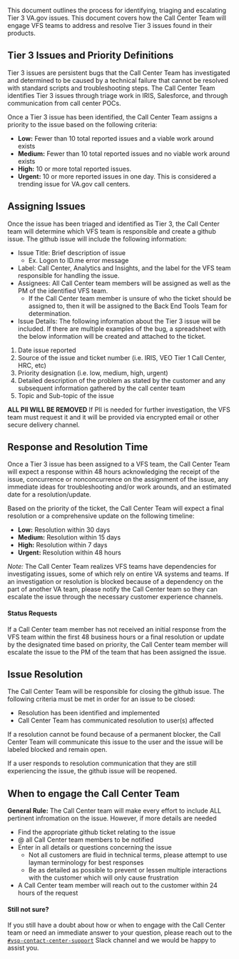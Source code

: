 This document outlines the process for identifying, triaging and escalating Tier 3 VA.gov issues. This document covers how the Call Center Team will engage VFS teams to address and resolve Tier 3 issues found in their products. 

## Tier 3 Issues and Priority Definitions

Tier 3 issues are persistent bugs that the Call Center Team has investigated and determined to be caused by a technical failure that cannot be resolved with standard scripts and troubleshooting steps. The Call Center Team identifies Tier 3 issues through triage work in IRIS, Salesforce, and through communication from call center POCs.

Once a Tier 3 issue has been identified, the Call Center Team assigns a priority to the issue based on the following criteria:

  * **Low:** Fewer than 10 total reported issues and a viable work around exists
  * **Medium:** Fewer than 10 total reported issues and no viable work around exists
  * **High:** 10 or more total reported issues. 
  * **Urgent:** 10 or more reported issues in one day. This is considered a trending issue for VA.gov call centers. 

## Assigning Issues
Once the issue has been triaged and identified as Tier 3, the Call Center team will determine which VFS team is responsible and create a github issue. The github issue will include the following information:

* Issue Title: Brief description of issue
    * Ex. Logon to ID.me error message
* Label: Call Center, Analytics and Insights, and the label for the VFS team responsible for handling the issue.
* Assignees: All Call Center team members will be assigned as well as the PM of the identified VFS team. 
    * If the Call Center team member is unsure of who the ticket should be assigned to, then it will be assigned to the Back End Tools Team for determination.
* Issue Details: The following information about the Tier 3 issue will be included. If there are multiple examples of the bug, a spreadsheet with the below information will be created and attached to the ticket.
1. Date issue reported
2. Source of the issue and ticket number (i.e. IRIS, VEO Tier 1 Call Center, HRC, etc)
3. Priority designation (i.e. low, medium, high, urgent)
4. Detailed description of the problem as stated by the customer and any subsequent information gathered by the call center team
5. Topic and Sub-topic of the issue

**ALL PII WILL BE REMOVED** If PII is needed for further investigation, the VFS team must request it and it will be provided via encrypted email or other secure delivery channel. 

## Response and Resolution Time
Once a Tier 3 issue has been assigned to a VFS team, the Call Center Team will expect a response within 48 hours acknowledging the receipt of the issue, concurrence or nonconcurrence on the assignment of the issue, any immediate ideas for troubleshooting and/or work arounds, and an estimated date for a resolution/update. 

Based on the priority of the ticket, the Call Center Team will expect a final resolution or a comprehensive update on the following timeline: 

  * **Low:** Resolution within 30 days
  * **Medium:** Resolution within 15 days
  * **High:** Resolution within 7 days
  * **Urgent:** Resolution within 48 hours

*Note:* The Call Center Team realizes VFS teams have dependencies for investigating issues, some of which rely on entire VA systems and teams. If an investigation or resolution is blocked because of a dependency on the part of another VA team, please notify the Call Center team so they can escalate the issue through the necessary customer experience channels. 
  
#### Status Requests
If a Call Center team member has not received an initial response from the VFS team within the first 48 business hours or a final resolution or update by the designated time based on priority, the Call Center team member will escalate the issue to the PM of the team that has been assigned the issue. 

## Issue Resolution
The Call Center Team will be responsible for closing the github issue. The following criteria must be met in order for an issue to be closed:
 * Resolution has been identified and implemented
 * Call Center Team has communicated resolution to user(s) affected

If a resolution cannot be found because of a permanent blocker, the Call Center Team will communicate this issue to the user and the issue will be labeled blocked and remain open. 

If a user responds to resolution communication that they are still experiencing the issue, the github issue will be reopened. 

## When to engage the Call Center Team
  
**General Rule:** The Call Center team will make every effort to include ALL pertinent infromation on the issue.  However, if more details are needed
- Find the appropriate github ticket relating to the issue
- @ all Call Center team members to be notified 
- Enter in all details or questions concerning the issue
  - Not all customers are fluid in technical terms, please attempt to use layman terminology for best responses
  - Be as detailed as possible to prevent or lessen multiple interactions with the customer which will only cause frustration
- A Call Center team member will reach out to the customer within 24 hours of the request

#### Still not sure?

If you still have a doubt about how or when to engage with the Call Center team or need an immediate answer to your question, please reach out to the [`#vsp-contact-center-support`](https://dsva.slack.com/messages/CK1FA11H8) Slack channel and we would be happy to assist you.
